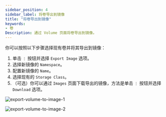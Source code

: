 ```yaml
---
sidebar_position: 4
sidebar_label: 将卷导出到镜像
title: "将卷导出到镜像"
keywords:
- 卷
Description: 通过 Volume 页面将卷导出到镜像。
---
```


你可以按照以下步骤选择现有卷并将其导出到镜像：

1. 单击 `⋮` 按钮并选择 `Export Image` 选项。
1. 选择新镜像的 `Namespace`。
1. 配置新镜像的 `Name`。
1. 选择现有的 `Storage Class`。
1. （可选）你可以通过 `Images` 页面下载导出的镜像，方法是单击 `⋮` 按钮并选择 `Download` 选项。

![export-volume-to-image-1](/img/v1.1/volume/export-volume-to-image-1.png)

![export-volume-to-image-2](/img/v1.1/volume/export-volume-to-image-2.png)